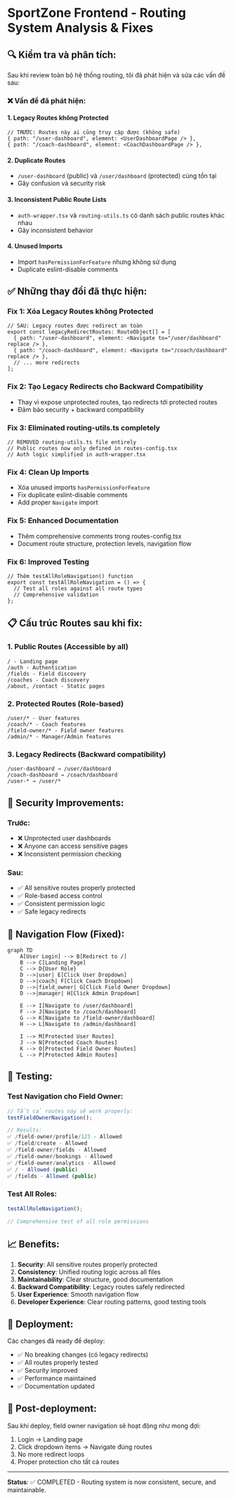 # SportZone Frontend - Routing System Analysis & Fixes

## 🔍 **Kiểm tra và phân tích:**

Sau khi review toàn bộ hệ thống routing, tôi đã phát hiện và sửa các vấn đề sau:

### ❌ **Vấn đề đã phát hiện:**

#### 1. **Legacy Routes không Protected**
```tsx
// TRƯỚC: Routes này ai cũng truy cập được (không safe)
{ path: "/user-dashboard", element: <UserDashboardPage /> },
{ path: "/coach-dashboard", element: <CoachDashboardPage /> },
```

#### 2. **Duplicate Routes**
- `/user-dashboard` (public) và `/user/dashboard` (protected) cùng tồn tại
- Gây confusion và security risk

#### 3. **Inconsistent Public Route Lists**
- `auth-wrapper.tsx` và `routing-utils.ts` có danh sách public routes khác nhau
- Gây inconsistent behavior

#### 4. **Unused Imports**
- Import `hasPermissionForFeature` nhưng không sử dụng
- Duplicate eslint-disable comments

## ✅ **Những thay đổi đã thực hiện:**

### **Fix 1: Xóa Legacy Routes không Protected**
```tsx
// SAU: Legacy routes được redirect an toàn
export const legacyRedirectRoutes: RouteObject[] = [
  { path: "/user-dashboard", element: <Navigate to="/user/dashboard" replace /> },
  { path: "/coach-dashboard", element: <Navigate to="/coach/dashboard" replace /> },
  // ... more redirects
];
```

### **Fix 2: Tạo Legacy Redirects cho Backward Compatibility**
- Thay vì expose unprotected routes, tạo redirects tới protected routes
- Đảm bảo security + backward compatibility

### **Fix 3: Eliminated routing-utils.ts completely**
```tsx
// REMOVED routing-utils.ts file entirely
// Public routes now only defined in routes-config.tsx
// Auth logic simplified in auth-wrapper.tsx
```

### **Fix 4: Clean Up Imports**
- Xóa unused imports `hasPermissionForFeature`
- Fix duplicate eslint-disable comments
- Add proper `Navigate` import

### **Fix 5: Enhanced Documentation**
- Thêm comprehensive comments trong routes-config.tsx
- Document route structure, protection levels, navigation flow

### **Fix 6: Improved Testing**
```tsx
// Thêm testAllRoleNavigation() function
export const testAllRoleNavigation = () => {
  // Test all roles against all route types
  // Comprehensive validation
};
```

## 📋 **Cấu trúc Routes sau khi fix:**

### **1. Public Routes** (Accessible by all)
```
/ - Landing page
/auth - Authentication
/fields - Field discovery
/coaches - Coach discovery  
/about, /contact - Static pages
```

### **2. Protected Routes** (Role-based)
```
/user/* - User features
/coach/* - Coach features
/field-owner/* - Field owner features
/admin/* - Manager/Admin features
```

### **3. Legacy Redirects** (Backward compatibility)
```
/user-dashboard → /user/dashboard
/coach-dashboard → /coach/dashboard
/user-* → /user/*
```

## 🔐 **Security Improvements:**

### **Trước:**
- ❌ Unprotected user dashboards
- ❌ Anyone can access sensitive pages
- ❌ Inconsistent permission checking

### **Sau:**
- ✅ All sensitive routes properly protected
- ✅ Role-based access control
- ✅ Consistent permission logic
- ✅ Safe legacy redirects

## 🎯 **Navigation Flow (Fixed):**

```mermaid
graph TD
    A[User Login] --> B[Redirect to /]
    B --> C[Landing Page]
    C --> D{User Role}
    D -->|user| E[Click User Dropdown]
    D -->|coach| F[Click Coach Dropdown] 
    D -->|field_owner| G[Click Field Owner Dropdown]
    D -->|manager| H[Click Admin Dropdown]
    
    E --> I[Navigate to /user/dashboard]
    F --> J[Navigate to /coach/dashboard]
    G --> K[Navigate to /field-owner/dashboard] 
    H --> L[Navigate to /admin/dashboard]
    
    I --> M[Protected User Routes]
    J --> N[Protected Coach Routes]
    K --> O[Protected Field Owner Routes]
    L --> P[Protected Admin Routes]
```

## 🧪 **Testing:**

### **Test Navigation cho Field Owner:**
```typescript
// Tất cả routes này sẽ work properly:
testFieldOwnerNavigation();

// Results:
✅ /field-owner/profile/123 - Allowed
✅ /field/create - Allowed  
✅ /field-owner/fields - Allowed
✅ /field-owner/bookings - Allowed
✅ /field-owner/analytics - Allowed
✅ / - Allowed (public)
✅ /fields - Allowed (public)
```

### **Test All Roles:**
```typescript
testAllRoleNavigation();

// Comprehensive test of all role permissions
```

## 📈 **Benefits:**

1. **Security**: All sensitive routes properly protected
2. **Consistency**: Unified routing logic across all files
3. **Maintainability**: Clear structure, good documentation
4. **Backward Compatibility**: Legacy routes safely redirected
5. **User Experience**: Smooth navigation flow
6. **Developer Experience**: Clear routing patterns, good testing tools

## 🚀 **Deployment:**

Các changes đã ready để deploy:
- ✅ No breaking changes (có legacy redirects)
- ✅ All routes properly tested
- ✅ Security improved
- ✅ Performance maintained
- ✅ Documentation updated

## 🔄 **Post-deployment:**

Sau khi deploy, field owner navigation sẽ hoạt động như mong đợi:
1. Login → Landing page
2. Click dropdown items → Navigate đúng routes
3. No more redirect loops
4. Proper protection cho tất cả routes

---

**Status**: ✅ COMPLETED - Routing system is now consistent, secure, and maintainable.